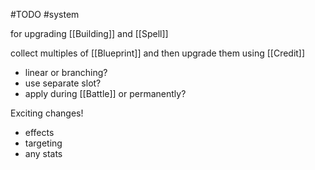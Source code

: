 #TODO 
#system 

for upgrading [[Building]] and [[Spell]]

collect multiples of [[Blueprint]] and then upgrade them using [[Credit]]
- linear or branching?
- use separate slot?
- apply during [[Battle]] or permanently?

Exciting changes!
- effects
- targeting
- any stats
